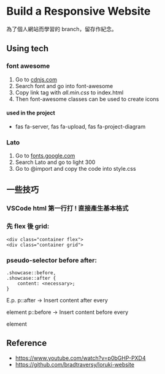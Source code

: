 # Build a Responsive Website

為了個人網站而學習的 branch，留存作紀念。

## Using tech
### font awesome
1. Go to [cdnjs.com](https://cdnjs.com/)
2. Search font and go into font-awesome
3. Copy link tag with *all.min.css* to index.html
4. Then font-awesome classes can be used to create icons
#### used in the project
+ fas fa-server, fas fa-upload, fas fa-project-diagram

### Lato
1. Go to [fonts.google.com](https://fonts.google.com/)
2. Search Lato and go to light 300
3. Go to @import and copy the code into style.css

## 一些技巧
### VSCode html 第一行打 ! 直接產生基本格式
### 先 flex 後 grid:

    <div class="container flex">
    <div class="container grid">

### pseudo-selector before after:
    .showcase::before,
    .showcase::after {
        content: <necessary>; 
    }
E.p.
p::after -> Insert content after every <p> element
p::before -> Insert content before every <p> element

## Reference
+ <https://www.youtube.com/watch?v=p0bGHP-PXD4>
+ <https://github.com/bradtraversy/loruki-website>